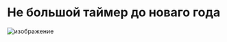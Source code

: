 <h1>Не большой таймер до новаго года </h1>

![изображение](https://github.com/user-attachments/assets/5c09771f-bd65-4a47-a816-954d0abd9015)
